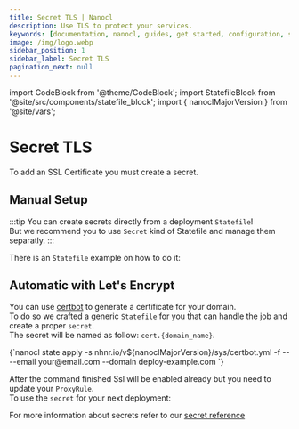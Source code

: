 ```yaml
---
title: Secret TLS | Nanocl
description: Use TLS to protect your services.
keywords: [documentation, nanocl, guides, get started, configuration, state, file, config, yaml, yml, statefile, ssl, tls, certificate]
image: /img/logo.webp
sidebar_position: 1
sidebar_label: Secret TLS
pagination_next: null
---
```

import CodeBlock from '@theme/CodeBlock';
import StatefileBlock from '@site/src/components/statefile_block';
import { nanoclMajorVersion } from '@site/vars';

# Secret TLS

To add an SSL Certificate you must create a secret.<br/>

## Manual Setup

:::tip
You can create secrets directly from a deployment `Statefile`!<br/>
But we recommend you to use `Secret` kind of Statefile and manage them separatly.
:::

There is an `Statefile` example on how to do it:

<StatefileBlock example="advanced/secret-tls" />

## Automatic with Let's Encrypt

You can use [certbot](https://certbot.eff.org/) to generate a certificate for your domain.<br/>
To do so we crafted a generic `Statefile` for you that can handle the job and create a proper `secret`.<br/>
The secret will be named as follow: `cert.{domain_name}`.<br/>

<CodeBlock className="language-sh">
{`nanocl state apply -s nhnr.io/v${nanoclMajorVersion}/sys/certbot.yml -f -- --email your@email.com --domain deploy-example.com
`}
</CodeBlock>

After the command finished Ssl will be enabled already but you need to update your `ProxyRule`.<br/>
To use the `secret` for your next deployment:

<StatefileBlock example="advanced/secret-tls-cargo" />

For more information about secrets refer to our [secret reference][secret_ref]

[secret_ref]: /docs/references/nanocl/objects/secret.md
